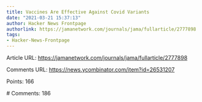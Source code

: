 ```yaml
---
title: Vaccines Are Effective Against Covid Variants
date: "2021-03-21 15:37:13"
author: Hacker News Frontpage
authorlink: https://jamanetwork.com/journals/jama/fullarticle/2777898
tags:
- Hacker-News-Frontpage
---
```


<p>Article URL: <a href="https://jamanetwork.com/journals/jama/fullarticle/2777898">https://jamanetwork.com/journals/jama/fullarticle/2777898</a></p>
<p>Comments URL: <a href="https://news.ycombinator.com/item?id=26531207">https://news.ycombinator.com/item?id=26531207</a></p>
<p>Points: 166</p>
<p># Comments: 186</p>
